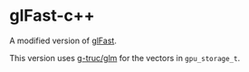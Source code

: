 # glFast-c++

A modified version of [glFast](https://github.com/nlguillemot/glFast).

This version uses [g-truc/glm](https://github.com/g-truc/glm) for the vectors in `gpu_storage_t`.
